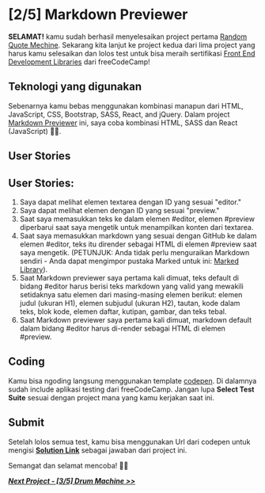 # [2/5] Markdown Previewer

**SELAMAT!** kamu sudah berhasil menyelesaikan project pertama [Random Quote Mechine](https://github.com/dipintoo/freeCodeCamp_Random-Quote-Mechine). Sekarang kita lanjut ke project kedua dari lima project yang harus kamu selesaikan dan lolos test untuk bisa meraih sertifikasi [Front End Development Libraries](https://www.freecodecamp.org/learn/front-end-development-libraries/) dari freeCodeCamp!

## Teknologi yang digunakan

Sebenarnya kamu bebas menggunakan kombinasi manapun dari HTML, JavaScript, CSS, Bootstrap, SASS, React, and jQuery. Dalam project [Markdown Previewer](https://www.freecodecamp.org/learn/front-end-development-libraries/front-end-development-libraries-projects/build-a-markdown-previewer) ini, saya coba kombinasi HTML, SASS dan React (JavaScript) 👍🏻.

## User Stories

## User Stories:

1. Saya dapat melihat elemen textarea dengan ID yang sesuai "editor."
2. Saya dapat melihat elemen dengan ID yang sesuai "preview."
3. Saat saya memasukkan teks ke dalam elemen #editor, elemen #preview diperbarui saat saya mengetik untuk menampilkan konten dari textarea.
4. Saat saya memasukkan markdown yang sesuai dengan GitHub ke dalam elemen #editor, teks itu dirender sebagai HTML di elemen #preview saat saya mengetik. (PETUNJUK: Anda tidak perlu menguraikan Markdown sendiri - Anda dapat mengimpor pustaka Marked untuk ini: [Marked Library](https://cdnjs.com/libraries/marked)).
5. Saat Markdown previewer saya pertama kali dimuat, teks default di bidang #editor harus berisi teks markdown yang valid yang mewakili setidaknya satu elemen dari masing-masing elemen berikut: elemen judul (ukuran H1), elemen subjudul (ukuran H2), tautan, kode dalam teks, blok kode, elemen daftar, kutipan, gambar, dan teks tebal.
6. Saat Markdown previewer saya pertama kali dimuat, markdown default dalam bidang #editor harus di-render sebagai HTML di elemen #preview.

## Coding

Kamu bisa ngoding langsung menggunakan template [codepen](https://codepen.io/pen?template=MJjpwO). Di dalamnya sudah include aplikasi testing dari freeCodeCamp. Jangan lupa **Select Test Suite** sesuai dengan project mana yang kamu kerjakan saat ini. 

## Submit

Setelah lolos semua test, kamu bisa menggunakan Url dari codepen untuk mengisi [**Solution Link**](https://www.freecodecamp.org/learn/front-end-development-libraries/front-end-development-libraries-projects/build-a-markdown-previewer) sebagai jawaban dari project ini.

Semangat dan selamat mencoba! 🚀📜  


[***Next Project - [3/5] Drum Machine >>***]()
